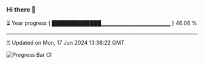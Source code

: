 ### Hi there 👋

⏳ Year progress { █████████████▁▁▁▁▁▁▁▁▁▁▁▁▁▁▁▁▁ } 46.06 %

---

⏰ Updated on Mon, 17 Jun 2024 13:36:22 GMT

![Progress Bar CI](https://github.com/IshwaranRudhara/GIT-ACTION/workflows/Progress%20Bar%20CI/badge.svg)

